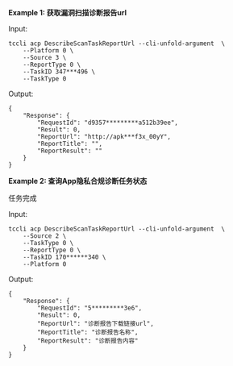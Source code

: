 **Example 1: 获取漏洞扫描诊断报告url**



Input: 

```
tccli acp DescribeScanTaskReportUrl --cli-unfold-argument  \
    --Platform 0 \
    --Source 3 \
    --ReportType 0 \
    --TaskID 347***496 \
    --TaskType 0
```

Output: 
```
{
    "Response": {
        "RequestId": "d9357*********a512b39ee",
        "Result": 0,
        "ReportUrl": "http://apk***f3x_00yY",
        "ReportTitle": "",
        "ReportResult": ""
    }
}
```

**Example 2: 查询App隐私合规诊断任务状态**

任务完成

Input: 

```
tccli acp DescribeScanTaskReportUrl --cli-unfold-argument  \
    --Source 2 \
    --TaskType 0 \
    --ReportType 0 \
    --TaskID 170******340 \
    --Platform 0
```

Output: 
```
{
    "Response": {
        "RequestId": "5*********3e6",
        "Result": 0,
        "ReportUrl": "诊断报告下载链接url",
        "ReportTitle": "诊断报告名称",
        "ReportResult": "诊断报告内容"
    }
}
```

